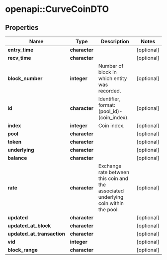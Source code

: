 # openapi::CurveCoinDTO


## Properties
Name | Type | Description | Notes
------------ | ------------- | ------------- | -------------
**entry_time** | **character** |  | [optional] 
**recv_time** | **character** |  | [optional] 
**block_number** | **integer** | Number of block in which entity was recorded. | [optional] 
**id** | **character** | Identifier, format: (pool_id)-(coin_index). | [optional] 
**index** | **integer** | Coin index. | [optional] 
**pool** | **character** |  | [optional] 
**token** | **character** |  | [optional] 
**underlying** | **character** |  | [optional] 
**balance** | **character** |  | [optional] 
**rate** | **character** | Exchange rate between this coin and the associated underlying coin within the pool. | [optional] 
**updated** | **character** |  | [optional] 
**updated_at_block** | **character** |  | [optional] 
**updated_at_transaction** | **character** |  | [optional] 
**vid** | **integer** |  | [optional] 
**block_range** | **character** |  | [optional] 


